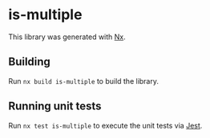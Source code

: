 # is-multiple

This library was generated with [Nx](https://nx.dev).

## Building

Run `nx build is-multiple` to build the library.

## Running unit tests

Run `nx test is-multiple` to execute the unit tests via [Jest](https://jestjs.io).
